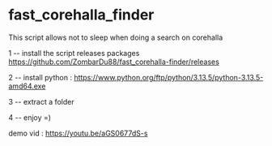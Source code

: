 # fast_corehalla_finder
This script allows not to sleep when doing a search on corehalla

1 -- install the script releases packages https://github.com/ZombarDu88/fast_corehalla-finder/releases

2 -- install python : https://www.python.org/ftp/python/3.13.5/python-3.13.5-amd64.exe

3 -- extract a folder

4 -- enjoy =)

demo vid : https://youtu.be/aGS0677dS-s
